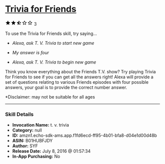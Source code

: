 # [Trivia for Friends](http://alexa.amazon.com/#skills/amzn1.echo-sdk-ams.app.f1fd6ecd-ff95-4b01-bfa8-d04e1d00d48b)
![2.8 stars](../../images/ic_star_black_18dp_1x.png)![2.8 stars](../../images/ic_star_black_18dp_1x.png)![2.8 stars](../../images/ic_star_half_black_18dp_1x.png)![2.8 stars](../../images/ic_star_border_black_18dp_1x.png)![2.8 stars](../../images/ic_star_border_black_18dp_1x.png) 3

To use the Trivia for Friends skill, try saying...

* *Alexa, ask T. V. Trivia to start new game*

* *My answer is four*

* *Alexa, ask T. V. Trivia to begin new game*

Think you know everything about the Friends T.V. show? Try playing Trivia for Friends to see if you can get all the answers right! Alexa will provide a set of questions relating to various Friends episodes with four possible answers, your goal is to provide the correct number answer.

*Disclaimer: may not be suitable for all ages

***

### Skill Details

* **Invocation Name:** t. v. trivia
* **Category:** null
* **ID:** amzn1.echo-sdk-ams.app.f1fd6ecd-ff95-4b01-bfa8-d04e1d00d48b
* **ASIN:** B01HUBFJDY
* **Author:** SYF
* **Release Date:** July 8, 2016 @ 01:57:34
* **In-App Purchasing:** No
